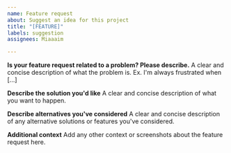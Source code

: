 ```yaml
---
name: Feature request
about: Suggest an idea for this project
title: "[FEATURE]"
labels: suggestion
assignees: Miaaaim

---
```


<!-- This template uses the standard feature request template provided by GitHub. 
template copyright belongs to GitHub. -->
**Is your feature request related to a problem? Please describe.**
A clear and concise description of what the problem is. Ex. I'm always frustrated when [...]

**Describe the solution you'd like**
A clear and concise description of what you want to happen.

**Describe alternatives you've considered**
A clear and concise description of any alternative solutions or features you've considered.

**Additional context**
Add any other context or screenshots about the feature request here.
